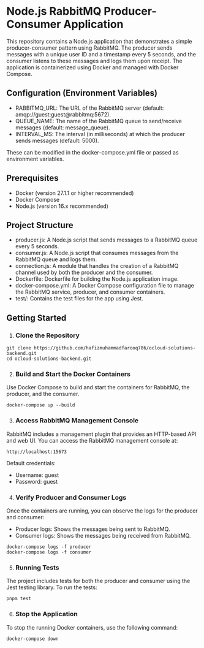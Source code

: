 # Node.js RabbitMQ Producer-Consumer Application

This repository contains a Node.js application that demonstrates a simple producer-consumer pattern using RabbitMQ. The producer sends messages with a unique user ID and a timestamp every 5 seconds, and the consumer listens to these messages and logs them upon receipt. The application is containerized using Docker and managed with Docker Compose.

## Configuration (Environment Variables)

- RABBITMQ_URL: The URL of the RabbitMQ server (default: amqp://guest:guest@rabbitmq:5672).
- QUEUE_NAME: The name of the RabbitMQ queue to send/receive messages (default: message_queue).
- INTERVAL_MS: The interval (in milliseconds) at which the producer sends messages (default: 5000).

These can be modified in the docker-compose.yml file or passed as environment variables.

## Prerequisites

- Docker (version 27.1.1 or higher recommended)
- Docker Compose
- Node.js (version 16.x recommended)

## Project Structure

- producer.js: A Node.js script that sends messages to a RabbitMQ queue every 5 seconds.
- consumer.js: A Node.js script that consumes messages from the RabbitMQ queue and logs them.
- connection.js: A module that handles the creation of a RabbitMQ channel used by both the producer and the consumer.
- Dockerfile: Dockerfile for building the Node.js application image.
- docker-compose.yml: A Docker Compose configuration file to manage the RabbitMQ service, producer, and consumer containers.
- test/: Contains the test files for the app using Jest.

## Getting Started

1. ### Clone the Repository

```
git clone https://github.com/hafizmuhammadfarooq786/ocloud-solutions-backend.git
cd ocloud-solutions-backend.git
```

2. ### Build and Start the Docker Containers

Use Docker Compose to build and start the containers for RabbitMQ, the producer, and the consumer.

```
docker-compose up --build
```

3. ### Access RabbitMQ Management Console

RabbitMQ includes a management plugin that provides an HTTP-based API and web UI. You can access the RabbitMQ management console at:

```
http://localhost:15673
```

Default credentials:

- Username: guest
- Password: guest

4. ### Verify Producer and Consumer Logs

Once the containers are running, you can observe the logs for the producer and consumer:

- Producer logs: Shows the messages being sent to RabbitMQ.
- Consumer logs: Shows the messages being received from RabbitMQ.

```
docker-compose logs -f producer
docker-compose logs -f consumer
```

5. ### Running Tests

The project includes tests for both the producer and consumer using the Jest testing library. To run the tests:

```
pnpm test
```

6. ### Stop the Application

To stop the running Docker containers, use the following command:

```
docker-compose down
```
